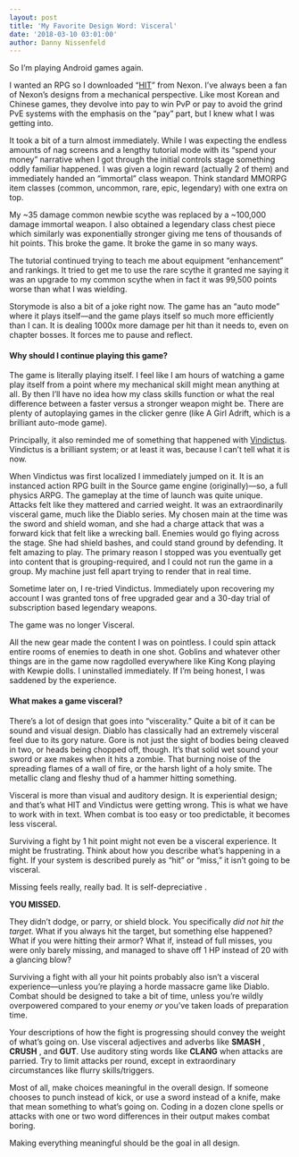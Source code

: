 ```yaml
---
layout: post
title: 'My Favorite Design Word: Visceral'
date: '2018-03-10 03:01:00'
author: Danny Nissenfeld
---
```


So I’m playing Android games again.

I wanted an RPG so I downloaded “[HIT](https://hitmobile.nexon.com/en)” from Nexon. I’ve always been a fan of Nexon’s designs from a mechanical perspective. Like most Korean and Chinese games, they devolve into pay to win PvP or pay to avoid the grind PvE systems with the emphasis on the “pay” part, but I knew what I was getting into.

It took a bit of a turn almost immediately. While I was expecting the endless amounts of nag screens and a lengthy tutorial mode with its “spend your money” narrative when I got through the initial controls stage something oddly familiar happened. I was given a login reward (actually 2 of them) and immediately handed an “immortal” class weapon. Think standard MMORPG item classes (common, uncommon, rare, epic, legendary) with one extra on top.

My ~35 damage common newbie scythe was replaced by a ~100,000 damage immortal weapon. I also obtained a legendary class chest piece which similarly was exponentially stronger giving me tens of thousands of hit points. This broke the game. It broke the game in so many ways.

The tutorial continued trying to teach me about equipment “enhancement” and rankings. It tried to get me to use the rare scythe it granted me saying it was an upgrade to my common scythe when in fact it was 99,500 points worse than what I was wielding.

Storymode is also a bit of a joke right now. The game has an “auto mode” where it plays itself—and the game plays itself so much more efficiently than I can. It is dealing 1000x more damage per hit than it needs to, even on chapter bosses. It forces me to pause and reflect.

#### Why should I continue playing this game?

The game is literally playing itself. I feel like I am hours of watching a game play itself from a point where my mechanical skill might mean anything at all. By then I’ll have no idea how my class skills function or what the real difference between a faster versus a stronger weapon might be. There are plenty of autoplaying games in the clicker genre (like A Girl Adrift, which is a brilliant auto-mode game).

Principally, it also reminded me of something that happened with [Vindictus](http://vindictus.nexon.net/). Vindictus is a brilliant system; or at least it was, because I can’t tell what it is now.

When Vindictus was first localized I immediately jumped on it. It is an instanced action RPG built in the Source game engine (originally)—so, a full physics ARPG. The gameplay at the time of launch was quite unique. Attacks felt like they mattered and carried weight. It was an extraordinarily visceral game, much like the Diablo series. My chosen main at the time was the sword and shield woman, and she had a charge attack that was a forward kick that felt like a wrecking ball. Enemies would go flying across the stage. She had shield bashes, and could stand ground by defending. It felt amazing to play. The primary reason I stopped was you eventually get into content that is grouping-required, and I could not run the game in a group. My machine just fell apart trying to render that in real time.

Sometime later on, I re-tried Vindictus. Immediately upon recovering my account I was granted tons of free upgraded gear and a 30-day trial of subscription based legendary weapons.

The game was no longer Visceral.

All the new gear made the content I was on pointless. I could spin attack entire rooms of enemies to death in one shot. Goblins and whatever other things are in the game now ragdolled everywhere like King Kong playing with Kewpie dolls. I uninstalled immediately. If I’m being honest, I was saddened by the experience.

#### What makes a game visceral?

There’s a lot of design that goes into “viscerality.” Quite a bit of it can be sound and visual design. Diablo has classically had an extremely visceral feel due to its gory nature. Gore is not just the sight of bodies being cleaved in two, or heads being chopped off, though. It’s that solid wet sound your sword or axe makes when it hits a zombie. That burning noise of the spreading flames of a wall of fire, or the harsh light of a holy smite. The metallic clang and fleshy thud of a hammer hitting something.

Visceral is more than visual and auditory design. It is experiential design; and that’s what HIT and Vindictus were getting wrong. This is what we have to work with in text. When combat is too easy or too predictable, it becomes less visceral.

Surviving a fight by 1 hit point might not even be a visceral experience. It might be frustrating. Think about how you describe what’s happening in a fight. If your system is described purely as “hit” or “miss,” it isn’t going to be visceral.

Missing feels really, really bad. It is self-depreciative .

**YOU MISSED.**

They didn’t dodge, or parry, or shield block. You specifically _did not hit the target_. What if you always hit the target, but something else happened? What if you were hitting their armor? What if, instead of full misses, you were only barely missing, and managed to shave off 1 HP instead of 20 with a glancing blow?

Surviving a fight with all your hit points probably also isn’t a visceral experience—unless you’re playing a horde massacre game like Diablo. Combat should be designed to take a bit of time, unless you’re wildly overpowered compared to your enemy _or_ you’ve taken loads of preparation time.

Your descriptions of how the fight is progressing should convey the weight of what’s going on. Use visceral adjectives and adverbs like **SMASH** , **CRUSH** , and **GUT**. Use auditory sting words like **CLANG** when attacks are parried. Try to limit attacks per round, except in extraordinary circumstances like flurry skills/triggers.

Most of all, make choices meaningful in the overall design. If someone chooses to punch instead of kick, or use a sword instead of a knife, make that mean something to what’s going on. Coding in a dozen clone spells or attacks with one or two word differences in their output makes combat boring.

Making everything meaningful should be the goal in all design.


